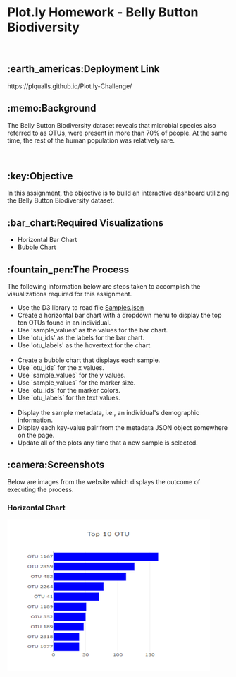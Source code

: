 <html>
<h1>Plot.ly Homework - Belly Button Biodiversity</h1>
<br>
<h2>:earth_americas:Deployment Link</h2>
https://plqualls.github.io/Plot.ly-Challenge/

<h2>:memo:Background</h2>
<p>The Belly Button Biodiversity dataset reveals that microbial species also referred to as OTUs, were present in more than 70% of people. At the same time, the rest of the human population was relatively rare.</p>
<br>
<h2>:key:Objective</h2>
<p>In this assignment, the objective is to build an interactive dashboard utilizing the Belly Button Biodiversity dataset.</p>

<h2>:bar_chart:Required Visualizations</h2>
<ul>
<li>Horizontal Bar Chart</li>
<li>Bubble Chart </li>
</ul>

<h2>:fountain_pen:The Process</h2>
<p> The following information below are steps taken to accomplish the visualizations required for this assignment.</p>
<ul>
<li>Use the D3 library to read file <a href="https://github.com/plqualls/Plot.ly-Challenge/blob/main/samples.json">Samples.json</a></li>
<li>Create a horizontal bar chart with a dropdown menu to display the top ten OTUs found in an individual.</li>
<li>Use 'sample_values' as the values for the bar chart.</li>
<li>Use 'otu_ids' as the labels for the bar chart.</li>
<li>Use 'otu_labels' as the hovertext for the chart.</li>
<br>
<li>Create a bubble chart that displays each sample.</li>
 <li>Use `otu_ids` for the x values.</li>
<li>Use `sample_values` for the y values.</li>
<li>Use `sample_values` for the marker size.</li>
<li>Use `otu_ids` for the marker colors.</li>
<li>Use `otu_labels` for the text values.</li>
<br>
<li>Display the sample metadata, i.e., an individual's demographic information.</li>
<li>Display each key-value pair from the metadata JSON object somewhere on the page.</li>
<li>Update all of the plots any time that a new sample is selected.</li>
</ul>

<h2>:camera:Screenshots</h2>
<p>Below are images from the website which displays the outcome of executing the process.</p>
<div>
<h3>Horizontal Chart</h3>
<img src="Images\Top10_OTU.png" width="460" height="345">
